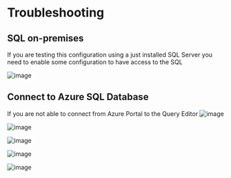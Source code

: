 # Troubleshooting

## SQL on-premises
If you are testing this configuration using a just installed SQL Server you need to enable some configuration to have access to the SQL

![image](https://github.com/user-attachments/assets/d430127f-f6ae-4f48-abf8-fc7aa3e18c23)

## Connect to Azure SQL Database

If you are not able to connect from Azure Portal to the Query Editor
![image](https://github.com/user-attachments/assets/c2523825-34c9-41e6-89fa-91ad6ef2a5fd)

![image](https://github.com/user-attachments/assets/377a7d30-cfcb-4cf6-a9bc-0095c02c2707)

![image](https://github.com/user-attachments/assets/5acd3b5b-f2ac-4963-8c2f-af50d1a7dcd9)

![image](https://github.com/user-attachments/assets/0854575c-e8ea-4761-8d83-8e87a9e4459f)

![image](https://github.com/user-attachments/assets/dcaa9930-3d39-46b6-88a5-e87c686fe57e)
